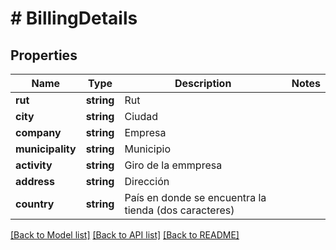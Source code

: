 # # BillingDetails

## Properties

Name | Type | Description | Notes
------------ | ------------- | ------------- | -------------
**rut** | **string** | Rut | 
**city** | **string** | Ciudad | 
**company** | **string** | Empresa | 
**municipality** | **string** | Municipio | 
**activity** | **string** | Giro de la emmpresa | 
**address** | **string** | Dirección | 
**country** | **string** | País en donde se encuentra la tienda (dos caracteres) | 

[[Back to Model list]](../../README.md#documentation-for-models) [[Back to API list]](../../README.md#documentation-for-api-endpoints) [[Back to README]](../../README.md)


